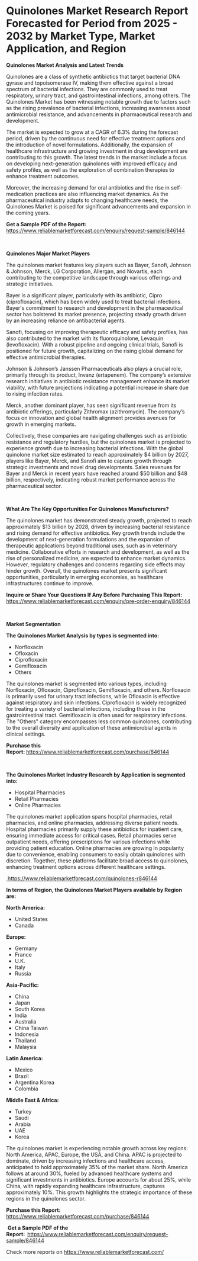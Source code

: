 <p><h1>Quinolones Market Research Report Forecasted for Period from 2025 -  2032 by Market Type, Market Application, and Region</h1></p><p><strong>Quinolones Market Analysis and Latest Trends</strong></p>
<p><p>Quinolones are a class of synthetic antibiotics that target bacterial DNA gyrase and topoisomerase IV, making them effective against a broad spectrum of bacterial infections. They are commonly used to treat respiratory, urinary tract, and gastrointestinal infections, among others. The Quinolones Market has been witnessing notable growth due to factors such as the rising prevalence of bacterial infections, increasing awareness about antimicrobial resistance, and advancements in pharmaceutical research and development.</p><p>The market is expected to grow at a CAGR of 6.3% during the forecast period, driven by the continuous need for effective treatment options and the introduction of novel formulations. Additionally, the expansion of healthcare infrastructure and growing investment in drug development are contributing to this growth. The latest trends in the market include a focus on developing next-generation quinolones with improved efficacy and safety profiles, as well as the exploration of combination therapies to enhance treatment outcomes.</p><p>Moreover, the increasing demand for oral antibiotics and the rise in self-medication practices are also influencing market dynamics. As the pharmaceutical industry adapts to changing healthcare needs, the Quinolones Market is poised for significant advancements and expansion in the coming years.</p></p>
<p><strong>Get a Sample PDF of the Report:&nbsp;</strong> <a href="https://www.reliablemarketforecast.com/enquiry/request-sample/846144?utm_campaign=2633&utm_medium=2&utm_source=Github&utm_content=ia&utm_term=08032025&utm_id=quinolones">https://www.reliablemarketforecast.com/enquiry/request-sample/846144</a></p>
<p>&nbsp;</p>
<p><strong>Quinolones Major Market Players</strong></p>
<p><p>The quinolones market features key players such as Bayer, Sanofi, Johnson & Johnson, Merck, LG Corporation, Allergan, and Novartis, each contributing to the competitive landscape through various offerings and strategic initiatives. </p><p>Bayer is a significant player, particularly with its antibiotic, Cipro (ciprofloxacin), which has been widely used to treat bacterial infections. Bayer's commitment to research and development in the pharmaceutical sector has bolstered its market presence, projecting steady growth driven by an increasing reliance on antibacterial agents.</p><p>Sanofi, focusing on improving therapeutic efficacy and safety profiles, has also contributed to the market with its fluoroquinolone, Levaquin (levofloxacin). With a robust pipeline and ongoing clinical trials, Sanofi is positioned for future growth, capitalizing on the rising global demand for effective antimicrobial therapies.</p><p>Johnson & Johnson’s Janssen Pharmaceuticals also plays a crucial role, primarily through its product, Invanz (ertapenem). The company’s extensive research initiatives in antibiotic resistance management enhance its market viability, with future projections indicating a potential increase in share due to rising infection rates.</p><p>Merck, another dominant player, has seen significant revenue from its antibiotic offerings, particularly Zithromax (azithromycin). The company’s focus on innovation and global health alignment provides avenues for growth in emerging markets.</p><p>Collectively, these companies are navigating challenges such as antibiotic resistance and regulatory hurdles, but the quinolones market is projected to experience growth due to increasing bacterial infections. With the global quinolone market size estimated to reach approximately $4 billion by 2027, players like Bayer, Merck, and Sanofi aim to capture growth through strategic investments and novel drug developments. Sales revenues for Bayer and Merck in recent years have reached around $50 billion and $48 billion, respectively, indicating robust market performance across the pharmaceutical sector.</p></p>
<p>&nbsp;</p>
<p><strong>What Are The Key Opportunities For Quinolones Manufacturers?</strong></p>
<p><p>The quinolones market has demonstrated steady growth, projected to reach approximately $13 billion by 2028, driven by increasing bacterial resistance and rising demand for effective antibiotics. Key growth trends include the development of next-generation formulations and the expansion of therapeutic applications beyond traditional uses, such as in veterinary medicine. Collaborative efforts in research and development, as well as the rise of personalized medicine, are expected to enhance market dynamics. However, regulatory challenges and concerns regarding side effects may hinder growth. Overall, the quinolones market presents significant opportunities, particularly in emerging economies, as healthcare infrastructures continue to improve.</p></p>
<p><strong>Inquire or Share Your Questions If Any Before Purchasing This Report:</strong> <a href="https://www.reliablemarketforecast.com/enquiry/pre-order-enquiry/846144?utm_campaign=2633&utm_medium=2&utm_source=Github&utm_content=ia&utm_term=08032025&utm_id=quinolones">https://www.reliablemarketforecast.com/enquiry/pre-order-enquiry/846144</a></p>
<p>&nbsp;</p>
<p><strong>Market Segmentation</strong></p>
<p><strong>The Quinolones Market Analysis by types is segmented into:</strong></p>
<p><ul><li>Norfloxacin</li><li>Ofloxacin</li><li>Ciprofloxacin</li><li>Gemifloxacin</li><li>Others</li></ul></p>
<p><p>The quinolones market is segmented into various types, including Norfloxacin, Ofloxacin, Ciprofloxacin, Gemifloxacin, and others. Norfloxacin is primarily used for urinary tract infections, while Ofloxacin is effective against respiratory and skin infections. Ciprofloxacin is widely recognized for treating a variety of bacterial infections, including those in the gastrointestinal tract. Gemifloxacin is often used for respiratory infections. The "Others" category encompasses less common quinolones, contributing to the overall diversity and application of these antimicrobial agents in clinical settings.</p></p>
<p><strong>Purchase this Report:&nbsp;</strong><a href="https://www.reliablemarketforecast.com/purchase/846144?utm_campaign=2633&utm_medium=2&utm_source=Github&utm_content=ia&utm_term=08032025&utm_id=quinolones">https://www.reliablemarketforecast.com/purchase/846144</a></p>
<p>&nbsp;</p>
<p><strong>The Quinolones Market Industry Research by Application is segmented into:</strong></p>
<p><ul><li>Hospital Pharmacies</li><li>Retail Pharmacies</li><li>Online Pharmacies</li></ul></p>
<p><p>The quinolones market application spans hospital pharmacies, retail pharmacies, and online pharmacies, addressing diverse patient needs. Hospital pharmacies primarily supply these antibiotics for inpatient care, ensuring immediate access for critical cases. Retail pharmacies serve outpatient needs, offering prescriptions for various infections while providing patient education. Online pharmacies are growing in popularity due to convenience, enabling consumers to easily obtain quinolones with discretion. Together, these platforms facilitate broad access to quinolones, enhancing treatment options across different healthcare settings.</p></p>
<p><a href="https://www.reliablemarketforecast.com/quinolones-r846144?utm_campaign=2633&utm_medium=2&utm_source=Github&utm_content=ia&utm_term=08032025&utm_id=quinolones">&nbsp;https://www.reliablemarketforecast.com/quinolones-r846144</a></p>
<p><strong>In terms of Region, the Quinolones Market Players available by Region are:</strong></p>
<p>
    <p> <strong> North America: </strong>
        <ul>
            <li>United States</li>
            <li>Canada</li>
        </ul>
        </p> 
    <p> <strong> Europe: </strong>
        <ul>
            <li>Germany</li>
            <li>France</li>
            <li>U.K.</li>
            <li>Italy</li>
            <li>Russia</li>
        </ul>
        </p> 
    <p> <strong> Asia-Pacific: </strong>
        <ul>
            <li>China</li>
            <li>Japan</li>
            <li>South Korea</li>
            <li>India</li>
            <li>Australia</li>
            <li>China Taiwan</li>
            <li>Indonesia</li>
            <li>Thailand</li>
            <li>Malaysia</li>
        </ul>
        </p> 
    <p> <strong> Latin America: </strong>
        <ul>
            <li>Mexico</li>
            <li>Brazil</li>
            <li>Argentina Korea</li>
            <li>Colombia</li>
        </ul>
        </p> 
    <p> <strong> Middle East & Africa: </strong>
        <ul>
            <li>Turkey</li>
            <li>Saudi</li>
            <li>Arabia</li>
            <li>UAE</li>
            <li>Korea</li>
        </ul>
    </p>
    </p>
<p><p>The quinolones market is experiencing notable growth across key regions: North America, APAC, Europe, the USA, and China. APAC is projected to dominate, driven by increasing infections and healthcare access, anticipated to hold approximately 35% of the market share. North America follows at around 30%, fueled by advanced healthcare systems and significant investments in antibiotics. Europe accounts for about 25%, while China, with rapidly expanding healthcare infrastructure, captures approximately 10%. This growth highlights the strategic importance of these regions in the quinolones sector.</p></p>
<p><strong>Purchase this Report: </strong><a href="https://www.reliablemarketforecast.com/purchase/846144?utm_campaign=2633&utm_medium=2&utm_source=Github&utm_content=ia&utm_term=08032025&utm_id=quinolones">https://www.reliablemarketforecast.com/purchase/846144</a></p>
<p>&nbsp;<strong>Get a Sample PDF of the Report:&nbsp;&nbsp;</strong><a href="https://www.reliablemarketforecast.com/enquiry/request-sample/846144?utm_campaign=2633&utm_medium=2&utm_source=Github&utm_content=ia&utm_term=08032025&utm_id=quinolones">https://www.reliablemarketforecast.com/enquiry/request-sample/846144</a></p>
<p><strong></strong></p>
<p>Check more reports on <a href="https://www.reliablemarketforecast.com/?utm_campaign=2633&utm_medium=2&utm_source=Github&utm_content=ia&utm_term=08032025&utm_id=quinolones">https://www.reliablemarketforecast.com/</a></p>